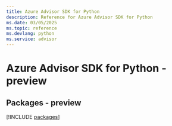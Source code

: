 ```yaml
---
title: Azure Advisor SDK for Python
description: Reference for Azure Advisor SDK for Python
ms.date: 03/05/2025
ms.topic: reference
ms.devlang: python
ms.service: advisor
---
```

# Azure Advisor SDK for Python - preview
## Packages - preview
[!INCLUDE [packages](advisor-index.md)]